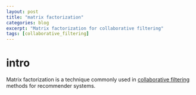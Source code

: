 ```yaml
---
layout: post
title: "matrix factorization"
categories: blog
excerpt: "Matrix factorization for collaborative filtering"
tags: [collaborative_filtering]
---
```


# intro

Matrix factorization is a technique commonly used in [collaborative filtering](https://en.wikipedia.org/wiki/Collaborative_filtering) methods for recommender systems. 
